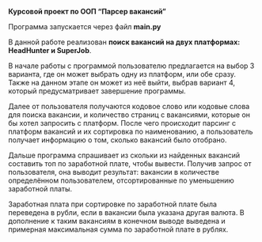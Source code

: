 **Курсовой проект по ООП “Парсер вакансий”**

Программа запускается через файл **main.py**

В данной работе реализован **поиск вакансий на двух платформах: HeadHunter и SuperJob**.

В начале работы с программой пользователю предлагается на выбор 3 варианта, где он может выбрать одну из платформ, или обе сразу.
Также на данном этапе он может из неё выйти, выбрав вариант 4, который предусматривает завершение программы.

Далее от пользователя получаются кодовое слово или кодовые слова для поиска вакансии, и количество страниц с вакансиями, которые он бы хотел запросить с платформ.
После чего происходит парсинг с платформ вакансий и их сортировка по наименованию, а пользователь получает информацию о том, сколько вакансий было отобрано.

Дальше программа спрашивает из скольки из найденных вакансий составить топ по заработной плате, чтобы вывести.
Получив запрос от пользователя, она выводит результат: вакансии в количестве определённом пользователем, отсортированные по уменьшению заработной платы.

Заработная плата при сортировке по заработной плате была переведена в рубли, если в вакансии была указана другая валюта.
В дополнение к таким вакансиям в конечном выводе выведена и примерная максимальная сумма по заработной плате в рублях.
